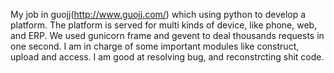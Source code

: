 
My job in guojj(http://www.guojj.com/) which using python to develop a platform.
The platform is served for multi kinds of device, like phone, web, and ERP.
We used gunicorn frame and gevent to deal thousands requests in one second.
I am in charge of some important modules like construct, upload and access.
I am good at resolving bug, and reconstrcting shit code.
